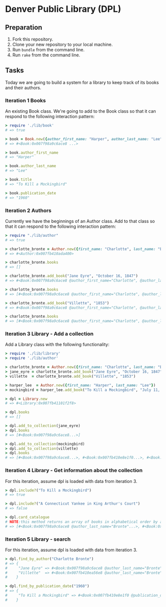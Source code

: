 # Denver Public Library (DPL)

## Preparation

1. Fork this repository.
1. Clone your new repository to your local machine.
1. Run `bundle` from the command line.
1. Run `rake` from the command line.

## Tasks

Today we are going to build a system for a library to keep track of its books and their authors.

### Iteration 1 Books

 An existing Book class. We're going to add to the Book class so that it can respond to the following interaction pattern:

```ruby
> require './lib/book'
# => true

> book = Book.new({author_first_name: "Harper", author_last_name: "Lee", title: "To Kill a Mockingbird", publication_date: "July 11, 1960"})
# => #<Book:0x007f98a9c6ace8 ...>

> book.author_first_name
# => "Harper"

> book.author_last_name
# => "Lee"

> book.title
# => "To Kill a Mockingbird"

> book.publication_date
# => "1960"
```

### Iteration 2 Authors

Currently we have the beginnings of an Author class. Add to that class so that it can respond to the following interaction pattern:

```ruby
> require "./lib/author"
# => true

> charlotte_bronte = Author.new({first_name: "Charlotte", last_name: "Bronte"})
# => #<Author:0x007fb410ada400>

> charlotte_bronte.books
# => []

> charlotte_bronte.add_book("Jane Eyre", "October 16, 1847")
# => #<Book:0x007f98a9c6ace8 @author_first_name="Charlotte", @author_last_name="Bronte", @publication_date="1847", @title="Jane Eyre">

> charlotte_bronte.books
# => [#<Book:0x007f98a9c6ace8 @author_first_name="Charlotte", @author_last_name="Bronte", @publication_date="10/16/1847", @title="Jane Eyre">]

> charlotte_bronte.add_book("Villette", "1853")
# => #<Book:0x007f98a9c6ace8 @author_first_name="Charlotte", @author_last_name="Bronte", @publication_date="1847", @title="Villette">

> charlotte_bronte.books
# => [#<Book:0x007f98a9c6ace8 @author_first_name="Charlotte", @author_last_name="Bronte", @publication_date="10/16/1847", @title="Jane Eyre">, #<Book:0x007f98a9c6add3 @author_first_name="Charlotte", @author_last_name="Bronte", @publication_date="1847", @title="Villette">]
```



### Iteration 3 Library - Add a collection
Add a Library class with the following functionality:

```ruby
> require './lib/library'
> require './lib/author'

> charlotte_bronte = Author.new({first_name: "Charlotte", last_name: "Bronte"})
> jane_eyre = charlotte_bronte.add_book("Jane Eyre", "October 16, 1847")
> villette  = charlotte_bronte.add_book("Villette", "1853")

> harper_lee  = Author.new({first_name: "Harper", last_name: "Lee"})
> mockingbird = harper_lee.add_book("To Kill a Mockingbird", "July 11, 1960")

> dpl = Library.new
# => #<Library:0x007fb41101f2f8>

> dpl.books
# => []

> dpl.add_to_collection(jane_eyre)
> dpl.books
# => [#<Book:0x007f98a9c6ace8...>]

> dpl.add_to_collection(mockingbird)
> dpl.add_to_collection(villette)
> dpl.books
# => [#<Book:0x007f98a9c6ace8...>, #<Book:0x007fb410e8e1f0...>, #<Book:0x007fb410ea56e8...>]
```

### Iteration 4 Library - Get information about the collection
For this iteration, assume dpl is loaded with data from iteration 3.

```ruby
> dpl.include?("To Kill a Mockingbird")
# => true

> dpl.include?("A Connecticut Yankee in King Arthur's Court")
# => false

> dpl.card_catalogue
# NOTE:this method returns an array of books in alphabetical order by author's last name
# => [#<Book:0x007f98a9c6ace8 @author_last_name="Bronte"...>, #<Book:0x007fb410ea56e8 @author_last_name="Bronte"...>, #<Book:0x007fb410e8e1f0 @author_last_name="Lee"...> ]
```

### Iteration 5 Library - search
For this iteration, assume dpl is loaded with data from iteration 3.

```ruby
> dpl.find_by_author("Charlotte Bronte")
# => {
#     "Jane Eyre" => #<Book:0x007f98a9c6ace8 @author_last_name="Bronte" @title="Jane Eyre"...>,
#     "Villette"  => #<Book:0x007fb410ea56e8 @author_last_name="Bronte" @title="Villette"...>
#    }

> dpl.find_by_publication_date("1960")
# => {
#     "To Kill a Mockingbird" => #<Book:0x007fb410e8e1f0 @publication_date="1960"...>
#    }

```
